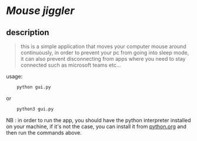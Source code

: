 # **_Mouse jiggler_**

## description

> this is a simple application that moves your computer mouse around continuously, in order to prevent your pc from going into sleep mode, it can also prevent disconnecting from apps where you need to stay connected such as microsoft teams etc...

usage:

```bash
    python gui.py
```

or

```bash
    python3 gui.py
```

NB : in order to run the app, you should have the python interpreter installed on your machine, if it's not the case, you can install it from [python.org](https://www.python.org) and then run the commands above.
